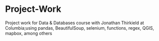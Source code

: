 # Project-Work
Project work for Data &amp; Databases course with Jonathan Thirkield at Columbia;using pandas, BeautifulSoup, selenium, functions, regex, QGIS, mapbox, among others  
